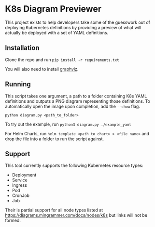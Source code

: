 # K8s Diagram Previewer

This project exists to help developers take some of the guesswork
out of deploying Kubernetes definitions by providing a preview of
what will actually be deployed with a set of YAML definitions.

## Installation

Clone the repo and run `pip install -r requirements.txt`

  You will also need to install [graphviz](https://graphviz.org/download/).

## Running

This script takes one argument, a path to a folder 
containing K8s YAML definitions and outputs a PNG
diagram representing those definitions. To automatically open
the image upon completion, add the `--show` flag.

`python diagram.py <path_to_folder>`

To try out the example, run `python3 diagram.py ./example_yaml`

For Helm Charts, run `helm template <path_to_chart> > <file_name>` and drop the file into a folder to run the script against.

## Support

This tool currently supports the following Kubernetes resource types:

* Deployment
* Service
* Ingress
* Pod
* CronJob
* Job

Their is partial support for all node types listed at https://diagrams.mingrammer.com/docs/nodes/k8s but links will not be formed.